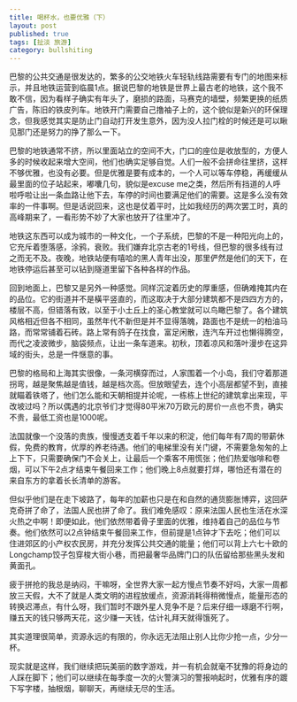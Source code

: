 ```yaml
---
title: 喝杯水，也要优雅（下）
layout: post
published: true
tags: [扯淡 旅游]
category: bullshiting
---
```


巴黎的公共交通是很发达的，繁多的公交地铁火车轻轨线路需要有专门的地图来标示，并且地铁运营到临晨1点。据说巴黎的地铁是世界上最古老的地铁，这个我不敢不信，因为看样子确实有年头了，磨损的路面，马赛克的墙壁，频繁更换的纸质广告，陈旧的铁皮列车。地铁开门需要自己撸袖子上的，这个貌似是新兴的环保理念，但我感觉其实是防止门自动打开发生意外，因为没人拉门栓的时候还是可以瞅见那门还是努力的挣了那么一下。

巴黎的地铁通常不挤，所以里面站立的空间不大，门口的座位是收放型的，方便人多的时候收起来增大空间，他们也确实足够自觉。人们一般不会拼命往里挤，这样不够优雅，也没有必要。但是优雅是要有成本的，一个人可以等车停稳，再缓缓从最里面的位子站起来，嘟囔几句，貌似是excuse me之类，然后所有挡道的人呼啦呼啦让出一条血路让他下去，车停的时间也要满足他们的需要。这是多么没有效率的一件事啊。但是话说回来，这也是仗着平时，比如我经历的两次罢工时，真的高峰期来了，一看形势不妙了大家也放开了往里冲了。

地铁这东西可以成为城市的一种文化，一个子系统，巴黎的不是一种阳光向上的，它充斥着堕落感，涂鸦，衰败。我们嫌弃北京古老的1号线，但巴黎的很多线有过之而无不及。夜晚，地铁站便有嘻哈的黑人青年出没，那里俨然是他们的天下，在地铁停运后甚至可以钻到隧道里留下各种各样的作品。

回到地面上，巴黎又是另外一种感觉。同样沉淀着历史的厚重感，但确难掩其内在的品位。它的街道并不是橫平竖直的，而这取决于大部分建筑都不是四四方方的，楼层不高，但错落有致，以至于小土丘上的圣心教堂就可以鸟瞰巴黎了。各个建筑风格相近但各不相同，虽然年代不新但是并不显得落魄，路面也不是统一的柏油马路，而常常铺着石砖。路上常有鸽子在找食，富足闲散，连汽车开过也懒得腾空，而代之凌波微步，脑袋频点，让出一条车道来。初秋，顶着凉风和落叶漫步在这异域的街头，总是一件惬意的事。

巴黎的格局和上海其实很像，一条河横穿而过，人家围着一个小岛，我们守着那道拐弯，越是聚焦越是值钱，越是档次高。但放眼望去，连个小高层都望不到，直接就瞄着铁塔了，他们怎么能和天朝相提并论呢，一栋栋上世纪的建筑拿出来现，平改坡过吗？所以偶遇的北京爷们才觉得80平米70万欧元的房价一点也不贵，确实不贵，最低工资也是1000呢。

法国就像一个没落的贵族，慢慢透支着千年以来的积淀，他们每年有7周的带薪休假，免费的教育，优厚的养老待遇。他们的电梯里没有关门键，不需要急匆匆的上上下下，只需要确保门不会关上，让最后一个乘客不用慌张；他们热爱咖啡和卷烟，可以下午2点才结束午餐回来工作；他们晚上8点就要打烊，哪怕还有潜在的来自东方的拿着长长清单的游客。

但似乎他们是在走下坡路了，每年的加薪也只是在和自然的通货膨胀博弈，这回萨克奇拼了命了，法国人民也拼了命了。我们难免感叹：原来法国人民也生活在水深火热之中啊！即便如此，他们依然带着骨子里面的优雅，维持着自己的品位与节奏。他们依然可以2点钟结束午餐回来工作，但前提是1点钟才下去吃；他们可以住进郊区的小产权农民房，并充分发挥公共交通的能量；他们可以背上六七十欧的Longchamp饺子包穿梭大街小巷，而把最奢华品牌门口的队伍留给那些黑头发和黄面孔。

疲于拼抢的我总是纳闷，干嘛呀，全世界大家一起方慢点节奏不好吗，大家一周都放三天假，大不了就是人类文明的进程放缓点，资源消耗得稍微慢点，能量形态的转换迟滞点，有什么呀，我们暂时不跟外星人竞争不是？后来仔细一琢磨不行啊，赚五天的钱只够两天花，这少赚一天钱，估计礼拜天就得饿死了。

其实道理很简单，资源永远的有限的，你永远无法阻止别人比你少抢一点，少分一杯。

现实就是这样，我们继续把玩美丽的数字游戏，并一有机会就毫不犹豫的将身边的人踩在脚下；他们可以继续在每季度一次的火警演习的警报响起时，优雅有序的踱下写字楼，抽根烟，聊聊天，再继续无尽的生活。

